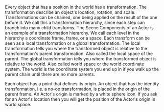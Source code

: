 Every object that has a position in the world has a transformation.
The transformation describe an object's location, rotation, and scale.
Transformations can be chained, one being applied on the result of the one before it.
We call this a transformation hierarchy, since each step can branch into many child transforms.
The Scene Components of an Actor is an example of a transformation hierarchy.
We call each level in the hierarchy a coordinate frame, frame, or a space.
Each transform can be seen as a local transformation or a global transformation.
The local transformation tells you where the transformed object is relative to the transformation's parent transformation.
Also called the local space of the parent.
The global transformation tells you where the transformed object is relative to the world.
Also called world space or the world coordinate system.
The world is the coordinate system you end up in if you walk up the parent chain until there are no more parents.

Each object has a point that defines its origin.
An object that has the identity transformation, i.e. a no-op transformation, is placed in the origin of the parent frame.
An Actor's origin is marked by a white sphere icon.
If you ask for an Actor's location then you will get the position of the Actor's origin in world space.
